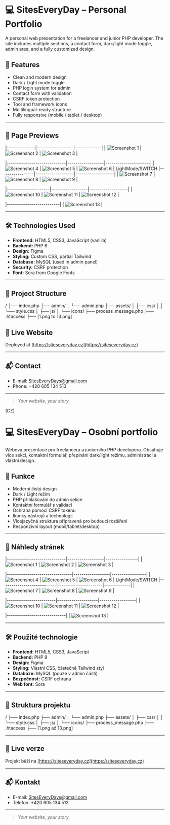 # 💻 SitesEveryDay – Personal Portfolio

A personal web presentation for a freelancer and junior PHP developer. The site includes multiple sections, a contact form, dark/light mode toggle, admin area, and a fully customized design.

## 🧠 Features

- Clean and modern design
- Dark / Light mode toggle
- PHP login system for admin
- Contact form with validation
- CSRF token protection
- Tool and framework icons
- Multilingual-ready structure
- Fully responsive (mobile / tablet / desktop)

---

## 📸 Page Previews

|--------------|------------------|-------------|
| ![Screenshot 1](./1.png) | ![Screenshot 2](./2.png) | ![Screenshot 3](./3.png) |

|-----------------------------|------------------|----------------------|
| ![Screenshot 4](./4.png) | ![Screenshot 5](./5.png) | ![Screenshot 6](./6.png) |
                                LightMode/SWITCH 
            |----------------|-------------------|-------------------| 
| ![Screenshot 7](./7.png) | ![Screenshot 8](./8.png) | ![Screenshot 9](./9.png) |

|---------------------|------------------|-------------------|
| ![Screenshot 10](./10.png) | ![Screenshot 11](./11.png) | ![Screenshot 12](./12.png) |

|--------------------------|
| ![Screenshot 13](./13.png) |

---

## 🛠 Technologies Used

- **Frontend:** HTML5, CSS3, JavaScript (vanilla)
- **Backend:** PHP 8
- **Design:** Figma
- **Styling:** Custom CSS, partial Tailwind
- **Database:** MySQL (used in admin panel)
- **Security:** CSRF protection
- **Font:** Sora from Google Fonts

---

## 📁 Project Structure

/
├── index.php
├── admin/
│ └── admin.php
├── assets/
│ ├── css/
│ │ └── style.css
│ ├── js/
│ └── icons/
├── process_message.php
├── .htaccess
├── [1.png to 13.png]


## 🔗 Live Website

Deployed at [https://siteseveryday.cz](https://siteseveryday.cz)

---

## 📬 Contact

- E-mail: SitesEveryDays@gmail.com  
- Phone: +420 605 134 513

---

> *Your website, your story.*


(CZ)
# 💻 SitesEveryDay – Osobní portfolio

Webová prezentace pro freelancera a juniorního PHP developera. Obsahuje více sekcí, kontaktní formulář, přepínání dark/light režimu, administraci a vlastní design.

## 🧠 Funkce

- Moderní čistý design
- Dark / Light režim
- PHP přihlašování do admin sekce
- Kontaktní formulář s validací
- Ochrana pomocí CSRF tokenu
- Ikonky nástrojů a technologií
- Vícejazyčná struktura připravená pro budoucí rozšíření
- Responzivní layout (mobil/tablet/desktop)

---

## 📸 Náhledy stránek

|-----------------------------|------------------|----------------|
| ![Screenshot 1](./1.png)    | ![Screenshot 2](./2.png) | ![Screenshot 3](./3.png) |

|--------------------------------|------------------|-----------------|
| ![Screenshot 4](./4.png)       | ![Screenshot 5](./5.png) | ![Screenshot 6](./6.png) |
                                LightMode/SWITCH
|---------------------------|----------------------|-------------|
| ![Screenshot 7](./7.png)  | ![Screenshot 8](./8.png) | ![Screenshot 9](./9.png) |

|------------------------|--------------------|------------------|
| ![Screenshot 10](./10.png) | ![Screenshot 11](./11.png) | ![Screenshot 12](./12.png) |

|-----------------------------|
| ![Screenshot 13](./13.png) |

---

## 🛠 Použité technologie

- **Frontend:** HTML5, CSS3, JavaScript 
- **Backend:** PHP 8
- **Design:** Figma
- **Styling:** Vlastní CSS, částečně Tailwind styl
- **Databáze:** MySQL (pouze v admin části)
- **Bezpečnost:** CSRF ochrana
- **Web font:** Sora

---

## 📁 Struktura projektu

/
├── index.php
├── admin/
│ └── admin.php
├── assets/
│ ├── css/
│ │ └── style.css
│ ├── js/
│ └── icons/
├── process_message.php
├── .htaccess
├── [1.png až 13.png]


---

## 🔗 Live verze

Projekt běží na [https://siteseveryday.cz](https://siteseveryday.cz)

---

## 📬 Kontakt

- E-mail: SitesEveryDays@gmail.com  
- Telefon: +420 605 134 513

---

> *Your website, your story.*
